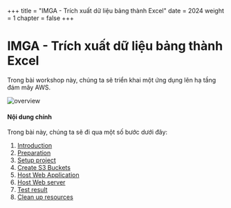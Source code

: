 +++
title = "IMGA - Trích xuất dữ liệu bảng thành Excel"
date = 2024
weight = 1
chapter = false
+++

# IMGA - Trích xuất dữ liệu bảng thành Excel

Trong bài workshop này, chúng ta sẽ triển khai một ứng dụng lên hạ tầng đám mây AWS.

![overview](/images/1-introduction/overview.png)

#### Nội dung chính

Trong bài này, chúng ta sẽ đi qua một số bước dưới đây:

1. [Introduction](1-introduction)
2. [Preparation](2-preparation)
3. [Setup project](3-create-admin-user-and-group/)
4. [Create S3 Buckets](4-create-s3-buckets)
5. [Host Web Application](5-host-web-application)
6. [Host Web server](6-host-web-server)
7. [Test result](7-test-result)
8. [Clean up resources](8-clean-up-resources)
